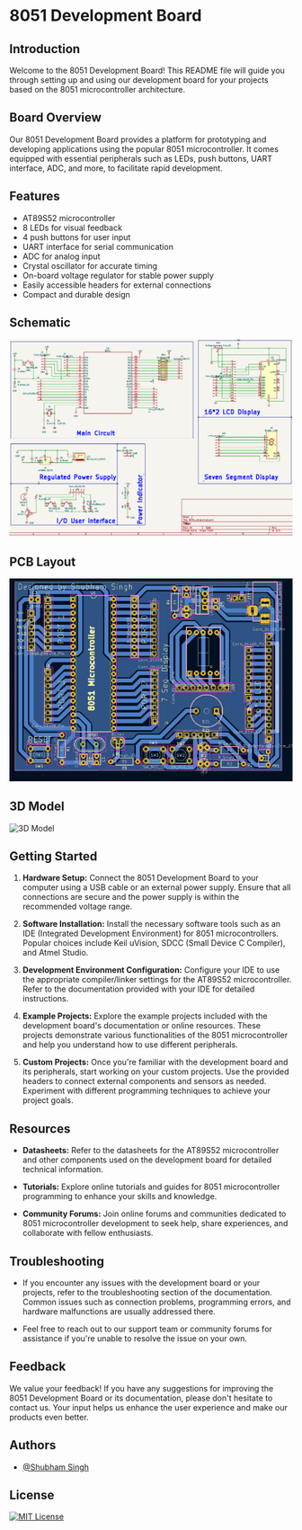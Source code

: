 # 8051 Development Board

## Introduction

Welcome to the 8051 Development Board! This README file will guide you through setting up and using our development board for your projects based on the 8051 microcontroller architecture.

## Board Overview

Our 8051 Development Board provides a platform for prototyping and developing applications using the popular 8051 microcontroller. It comes equipped with essential peripherals such as LEDs, push buttons, UART interface, ADC, and more, to facilitate rapid development.

## Features
- AT89S52 microcontroller
- 8 LEDs for visual feedback
- 4 push buttons for user input
- UART interface for serial communication
- ADC for analog input
- Crystal oscillator for accurate timing
- On-board voltage regulator for stable power supply
- Easily accessible headers for external connections
- Compact and durable design
## Schematic

![Schematic](/image/circuit.png)

## PCB Layout

![PCB Layout](/image/screen.png)

## 3D Model
![3D Model](/image/final.jpg)

## Getting Started


1. **Hardware Setup:** Connect the 8051 Development Board to your computer using a USB cable or an external power supply. Ensure that all connections are secure and the power supply is within the recommended voltage range.
  
2. **Software Installation:** Install the necessary software tools such as an IDE (Integrated Development Environment) for 8051 microcontrollers. Popular choices include Keil uVision, SDCC (Small Device C Compiler), and Atmel Studio.
  
3. **Development Environment Configuration:** Configure your IDE to use the appropriate compiler/linker settings for the AT89S52 microcontroller. Refer to the documentation provided with your IDE for detailed instructions.
  
4. **Example Projects:** Explore the example projects included with the development board's documentation or online resources. These projects demonstrate various functionalities of the 8051 microcontroller and help you understand how to use different peripherals.
  
5. **Custom Projects:** Once you're familiar with the development board and its peripherals, start working on your custom projects. Use the provided headers to connect external components and sensors as needed. Experiment with different programming techniques to achieve your project goals.

## Resources
- **Datasheets:** Refer to the datasheets for the AT89S52 microcontroller and other components used on the development board for detailed technical information.
  
- **Tutorials:** Explore online tutorials and guides for 8051 microcontroller programming to enhance your skills and knowledge.
  
- **Community Forums:** Join online forums and communities dedicated to 8051 microcontroller development to seek help, share experiences, and collaborate with fellow enthusiasts.

## Troubleshooting
- If you encounter any issues with the development board or your projects, refer to the troubleshooting section of the documentation. Common issues such as connection problems, programming errors, and hardware malfunctions are usually addressed there.
  
- Feel free to reach out to our support team or community forums for assistance if you're unable to resolve the issue on your own.

## Feedback
We value your feedback! If you have any suggestions for improving the 8051 Development Board or its documentation, please don't hesitate to contact us. Your input helps us enhance the user experience and make our products even better.



## Authors

- [@Shubham Singh](https://github.com/Shubham722-227)


## License

[![MIT License](https://img.shields.io/badge/License-MIT-green.svg)](https://choosealicense.com/licenses/mit/)

